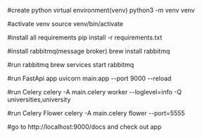 #create python virtual environment(venv)
python3 -m venv venv

#activate venv
source venv/bin/activate

#install all requirements
pip install -r requirements.txt

#install rabbitmq(message broker)
brew install rabbitmq

#run rabbitmq
brew services start rabbitmq

#run FastApi app
uvicorn main:app --port 9000 --reload

#run Celery
celery -A main.celery worker --loglevel=info -Q universities,university

#run Celery Flower
celery -A main.celery flower --port=5555

#go to http://localhost:9000/docs and check out app